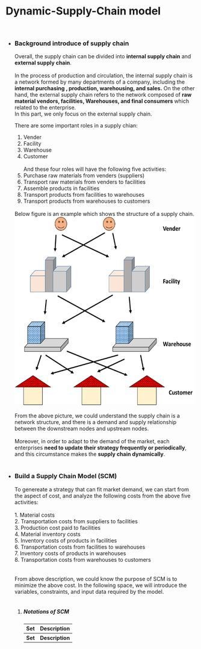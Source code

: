 # Dynamic-Supply-Chain model
<br>
<ul>
<li><h3><b>Background introduce of supply chain</b></h3></li>
Overall, the supply chain can be divided into <b>internal supply chain</b> and <b>external supply chain</b>.
<br><br>
In the process of production and circulation, the internal supply chain is a network formed by many departments of a company, including the <b>internal purchasing , production, warehousing, and sales.</b> On the other hand, the external supply chain refers to the network composed of <b>raw material vendors, facilities, Warehouses, and final consumers </b> which related to the enterprise.
<br>
In this part, we only focus on the external supply chain.
<br>

There are some important roles in a supply chian:
<br>
1. Vender <br>  
2. Facility <br>  
3. Warehouse <br>  
4. Customer <br>  
And these four roles will have the following five activities:<br>
1. Purchase raw materials from venders (suppliers)<br>
2. Transport raw materials from venders to facilities<br>
3. Assemble products in facilities<br>
4. Transport products from facilities to warehouses<br>
5. Transport products from warehouses to customers<br>
<br>
Below figure is an example which shows the structure of a supply chain. 
<br>
<img src=https://github.com/peng1055/Dynamic-Supply-Chain/blob/master/activities.png width="500" height="500">
<br>
<br>
From the above picture, we could understand the supply chain is a network structure, and there is a demand and supply relationship between the downstream nodes and upstream nodes.
<br><br>
Moreover, in order to adapt to the demand of the market, each enterprises <b>need to update their strategy frequently or periodically</b>, and this circumstance makes the <b>supply chain dynamically</b>.
<br>
<br>
<li><h3><b> Build a Supply Chain Model (SCM)</b></h3></li>
To genereate a strategy that can fit market demand, we can start from the aspect of cost, and analyze the following costs from the above five activities:<br><br>
1. Material costs<br>
2. Transportation costs from suppliers to facilities<br>
3. Production cost paid to facilities<br>
4. Material inventory costs<br>
5. Inventory costs of products in facilities<br>
6. Transportation costs from facilities to warehouses<br>
7. Inventory costs of products in warehouses<br>
8. Transportation costs from warehouses to customers<br>
<br><br>
From above description, we could know the purpose of SCM is to minimize the above cost. 
In the following space, we will introduce the variables, constraints, and input data required by the model.
<br><br>
<ol>
<li><h5><b> Notations of SCM</b></h5></li>

<table>
 <tr>
 <th>Set</th><th>Description</th>
 </tr>
 <tr>
 <th>Set</th><th>Description</th>
 </tr>
 <tr>

 </tr>
</table>
 <br>
  




















</ol>
</ul>
